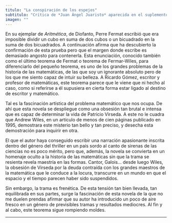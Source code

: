 ```yaml
---
titulo: "La conspiración de los espejos"
subtitulo: "Crítica de *Juan Ángel Juaristo* aparecida en el suplemento cultural de *ABC* el 9 de noviembre de 2008"
imagen: ""
---
```

En su ejemplar de _Aritmética_, de Diofanto, Perre Fermat escribió que era imposible dividir un cubo en suma de dos cubos o un bicuadrado en la suma de dos bicuadrados. A continuación afirma que ha descubierto la confirmación de esta prueba pero que el margen donde escribe es demasiado angosto para contenerla. Esta enunciación, conocido también como el último teorema de Fermat o teorema de Fermar-Wiles, para diferenciarlo del pequeño teorema, es uno de los grandes problemas de la historia de las matemáticas, de las que soy un ignorante absoluto pero de los que me siento capaz de intuir su belleza. A Ricardo Gómez, escritor y profesor de matemáticas, este teorema parece que le viene que ni hecho al caso, como si referirse a él supusiera en cierta forma estar ligado al destino de escritor y matemático.

Tal es la fascinación artística del problema matemático que nos ocupa. De ahí que esta novela se despliegue como una obsesión tan brutal e intensa que es capaz de determinar la vida de Patricio Virseda. A este no le cuadra que Andrew Wiles, en un artículo de menos de cien páginas publicado en 1995, demostrara este misterio tan bello y tan preciso, y desecha esta demostración para inquirir en otra.

El que el autor haya conseguido escribir una narración apasionante inscrita dentro del género del thriller en un país sordo al canto de sirenas de las ciencias no es poco mérito, pero que, además, la novela se convierta en un homenaje oculto a la historia de las matemáticas sin que la trama se resienta revela maestría en las formas. Cantor, Galois… desde luego Wiles, la obsesión de Virseda por la deuda contraída con los grandes maestros de la matemática que le conduce a la locura, transcurre en un mundo en que el espacio y el tiempo parecen haber sido suspendidos.

Sin embargo, la trama es frenética. De esta tensión tan bien llevada, tan equilibrada en sus partes, surge la fascinación de esta novela de la que no me duelen prendas afirmar que su autor ha introducido un poco de aire fresco en un género de previsibles tramas y resultados mediocres. Al fin y al cabo, este teorema sigue rompiendo moldes.

* * *
